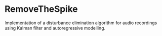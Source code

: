 # RemoveTheSpike
Implementation of a disturbance elimination algorithm for audio recordings using Kalman filter and autoregressive modelling.

